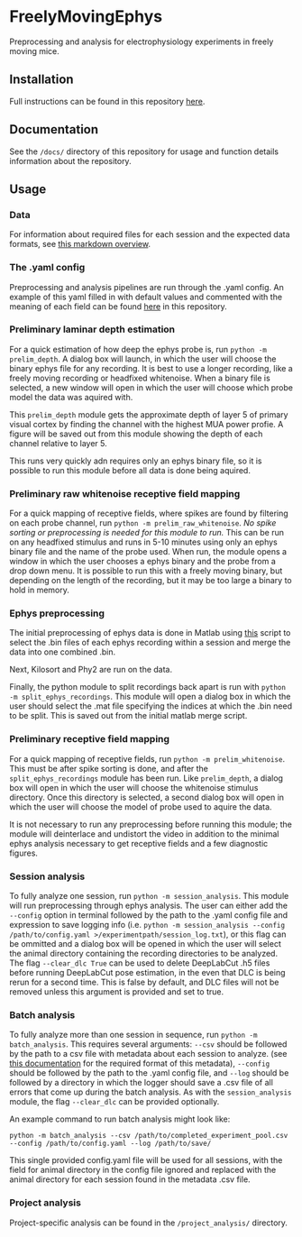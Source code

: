 # FreelyMovingEphys
Preprocessing and analysis for electrophysiology experiments in freely moving mice.
## Installation
Full instructions can be found in this repository [here](/docs/installation.md).
## Documentation
See the `/docs/` directory of this repository for usage and function details information about the repository.
## Usage
### Data
For information about required files for each session and the expected data formats, see [this markdown overview](/docs/overview.md).
### The .yaml config
Preprocessing and analysis pipelines are run through the .yaml config. An example of this yaml filled in with default values and commented with the meaning of each field can be found [here](/config/config.yaml) in this repository.
### Preliminary laminar depth estimation
For a quick estimation of how deep the ephys probe is, run `python -m prelim_depth`. A dialog box will launch, in which the user will choose the binary ephys file for any recording. It is best to use a longer recording, like a freely moving recording or headfixed whitenoise. When a binary file is selected, a new window will open in which the user will choose which probe model the data was aquired with.

This `prelim_depth` module gets the approximate depth of layer 5 of primary visual cortex by finding the channel with the highest MUA power profie. A figure will be saved out from this module showing the depth of each channel relative to layer 5.

This runs very quickly adn requires only an ephys binary file, so it is possible to run this module before all data is done being aquired.
### Preliminary raw whitenoise receptive field mapping
For a quick mapping of receptive fields, where spikes are found by filtering on each probe channel, run `python -m prelim_raw_whitenoise`. *No spike sorting or preprocessing is needed for this module to run.* This can be run on any headfixed stimulus and runs in 5-10 minutes using only an ephys binary file and the name of the probe used. When run, the module opens a window in which the user chooses a ephys binary and the probe from a drop down menu. It is possible to run this with a freely moving binary, but depending on the length of the recording, but it may be too large a binary to hold in memory.
### Ephys preprocessing
The initial preprocessing of ephys data is done in Matlab using [this](/ephys_preprocessing/preprocessEphysData.m) script to select the .bin files of each ephys recording within a session and merge the data into one combined .bin.

Next, Kilosort and Phy2 are run on the data.

Finally, the python module to split recordings back apart is run with `python -m split_ephys_recordings`. This module will open a dialog box in which the user should select the .mat file specifying the indices at which the .bin need to be split. This is saved out from the initial matlab merge script.
### Preliminary receptive field mapping
For a quick mapping of receptive fields, run `python -m prelim_whitenoise`. This must be after spike sorting is done, and after the `split_ephys_recordings` module has been run. Like `prelim_depth`, a dialog box will open in which the user will choose the whitenoise stimulus directory. Once this directory is selected, a second dialog box will open in which the user will choose the model of probe used to aquire the data.

It is not necessary to run any preprocessing before running this module; the module will deinterlace and undistort the video in addition to the minimal ephys analysis necessary to get receptive fields and a few diagnostic figures.
### Session analysis
To fully analyze one session, run `python -m session_analysis`. This module will run preprocessing through ephys analysis. The user can either add the `--config` option in terminal followed by the path to the .yaml config file and expression to save logging info (i.e. `python -m session_analysis --config /path/to/config.yaml >/experimentpath/session_log.txt`), or this flag can be ommitted and a dialog box will be opened in which the user will select the animal directory containing the recording directories to be analyzed. The flag `--clear_dlc True` can be used to delete DeepLabCut .h5 files before running DeepLabCut pose estimation, in the even that DLC is being rerun for a second time. This is false by default, and DLC files will not be removed unless this argument is provided and set to true.
### Batch analysis
To fully analyze more than one session in sequence, run `python -m batch_analysis`. This requires several arguments: `--csv` should be followed by the path to a csv file with metadata about each session to analyze. (see [this documentation](/docs/overview.md) for the required format of this metadata), `--config` should be followed by the path to the .yaml config file, and `--log` should be followed by a directory in which the logger should save a .csv file of all errors that come up during the batch analysis. As with the `session_analysis` module, the flag `--clear_dlc` can be provided optionally.

An example command to run batch analysis might look like:

```
python -m batch_analysis --csv /path/to/completed_experiment_pool.csv --config /path/to/config.yaml --log /path/to/save/
```

This single provided config.yaml file will be used for all sessions, with the field for animal directory in the config file ignored and replaced with the animal directory for each session found in the metadata .csv file.

### Project analysis
Project-specific analysis can be found in the `/project_analysis/` directory.